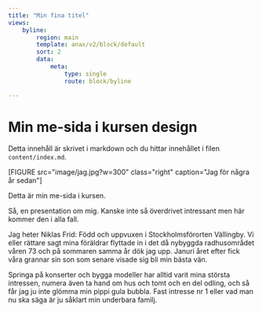 ```yaml
---
title: "Min fina titel"
views:
    byline:
        region: main
        template: anax/v2/block/default
        sort: 2
        data:
            meta:
                type: single
                route: block/byline

---
```

Min me-sida i kursen design
=========================

Detta innehåll är skrivet i markdown och du hittar innehållet i filen `content/index.md`.

[FIGURE src="image/jag.jpg?w=300" class="right" caption="Jag för några år sedan"]

Detta är min me-sida i kursen.

Så, en presentation om mig. Kanske inte så överdrivet intressant men här kommer den i alla fall.

Jag heter Niklas Frid: Född och uppvuxen i Stockholmsförorten Vällingby. Vi eller rättare sagt mina föräldrar flyttade in i det då nybyggda radhusområdet våren 73 och på sommaren samma år dök jag upp. Januri året efter fick våra grannar sin son som senare visade sig bli min bästa vän.

Springa på konserter och bygga modeller har alltid varit mina största intressen, numera även ta hand om hus och tomt och en del odling, och så får jag ju inte glömma min pippi gula bubbla. Fast intresse nr 1 eller vad man nu ska säga är ju såklart min underbara familj.
